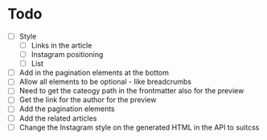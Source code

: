 # Todo

- [ ] Style
  - [ ] Links in the article
  - [ ] Instagram positioning
  - [ ] List
- [ ] Add in the pagination elements at the bottom
- [ ] Allow all elements to be optional - like breadcrumbs
- [ ] Need to get the cateogy path in the frontmatter also for the preview
- [ ] Get the link for the author for the preview
- [ ] Add the pagination elements
- [ ] Add the related articles
- [ ] Change the Instagram style on the generated HTML in the API to suitcss
